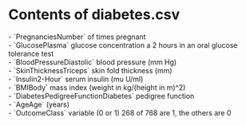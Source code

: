<h1>Contents of diabetes.csv</h1>
 - `PregnanciesNumber` of times pregnant<br/>
 - `GlucosePlasma` glucose concentration a 2 hours in an oral glucose tolerance test<br/>
 - `BloodPressureDiastolic` blood pressure (mm Hg)<br/>
 - `SkinThicknessTriceps` skin fold thickness (mm)<br/>
 - `Insulin2-Hour` serum insulin (mu U/ml)<br/>
 - `BMIBody` mass index (weight in kg/(height in m)^2)<br/>
 - `DiabetesPedigreeFunctionDiabetes` pedigree function<br/>
 - `AgeAge` (years)<br/>
 - `OutcomeClass` variable (0 or 1) 268 of 768 are 1, the others are 0<br/>
